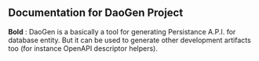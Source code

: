 ## Documentation for DaoGen Project

**Bold** : DaoGen is a basically a tool for generating Persistance A.P.I. for database entity. But it can be used to generate other development artifacts too (for instance OpenAPI descriptor helpers).
